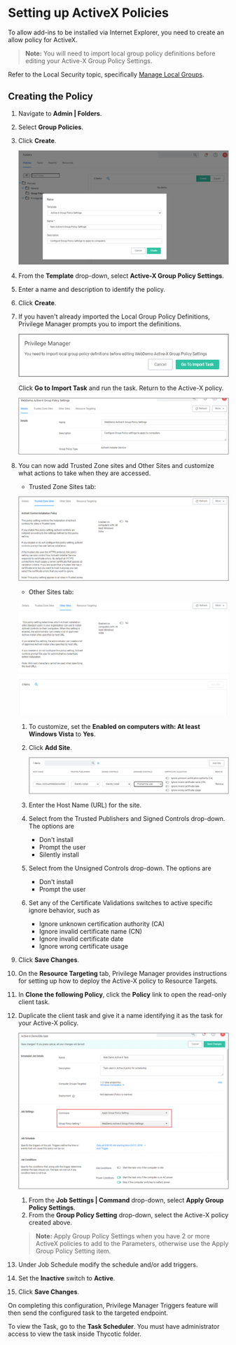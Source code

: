 [title]: # (Setting up ActiveX Policies)
[tags]: # (elevate)
[priority]: # (2)
# Setting up ActiveX Policies

To allow add-ins to be installed via Internet Explorer, you need to create an allow policy for ActiveX.

>**Note:** You will need to import local group policy definitions before editing your Active-X Group Policy Settings.

Refer to the Local Security topic, specifically [Manage Local Groups](../../../../local-security/ls-local-groups.md).

## Creating the Policy

1. Navigate to __Admin | Folders__.
1. Select __Group Policies__.
1. Click __Create__.

   ![create 1](images/active/create-1.png "New policy modal")
1. From the __Template__ drop-down, select __Active-X Group Policy Settings__.
1. Enter a name and description to identify the policy.
1. Click __Create__.
1. If you haven't already imported the Local Group Policy Definitions, Privilege Manager prompts you to import the definitions.

   ![create 2](images/active/create-2.png "Import local group policy definitions")

   Click __Go to Import Task__ and run the task. Return to the Active-X policy.

   ![create 3](images/active/create-3.png "The new ActiveX policy")
1. You can now add Trusted Zone sites and Other Sites and customize what actions to take when they are accessed.
   * Trusted Zone Sites tab:

   ![create 4](images/active/create-4.png "Trusted Zone Sites tab")
   * Other Sites tab:

   ![create 5](images/active/create-5.png "Other Sites tab")
   1. To customize, set the __Enabled on computers with: At least Windows Vista__ to __Yes__.
   1. Click __Add Site__.

      ![create 6](images/active/create-6.png "Add Sites settings")
   1. Enter the Host Name (URL) for the site.
   1. Select from the Trusted Publishers and Signed Controls drop-down. The options are
      * Don't install
      * Prompt the user
      * Silently install
   1. Select from the Unsigned Controls drop-down. The options are
      * Don't install
      * Prompt the user
   1. Set any of the Certificate Validations switches to active specific ignore behavior, such as
      * Ignore unknown certification authority (CA)
      * Ignore invalid certificate name (CN)
      * Ignore invalid certificate date
      * Ignore wrong certificate usage
1. Click __Save Changes__.
1. On the __Resource Targeting__ tab, Privilege Manager provides instructions for setting up how to deploy the Active-X policy to Resource Targets.
1. In __Clone the following Policy__, click the __Policy__ link to open the read-only client task.
1. Duplicate the client task and give it a name identifying it as the task for your Active-X policy.

   ![create 7](images/active/create-7.png "Apply Group Policy Settings policy")
   1. From the __Job Settings | Command__ drop-down, select __Apply Group Policy Settings__.
   1. From the __Group Policy Setting__ drop-down, select the Active-X policy created above.

   >**Note:** Apply Group Policy Settings when you have 2 or more ActiveX policies to add to the Parameters, otherwise use the Apply Group Policy Setting item.
1. Under Job Schedule modify the schedule and/or add triggers.
1. Set the __Inactive__ switch to __Active__.
1. Click __Save Changes__.

On completing this configuration, Privilege Manager Triggers feature will then send the configured
task to the targeted endpoint.

To view the Task, go to the __Task Scheduler__. You must have administrator access to view the task inside Thycotic folder.
